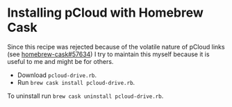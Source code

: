 # Installing pCloud with Homebrew Cask

Since this recipe was rejected because of the volatile nature of pCloud links (see [homebrew-cask#57634](https://github.com/Homebrew/homebrew-cask/pull/57634)) I try to maintain this myself because it is useful to me and might be for others.

 - Download `pcloud-drive.rb`.
 - Run `brew cask install pcloud-drive.rb`.
 
To uninstall run `brew cask uninstall pcloud-drive.rb`.

